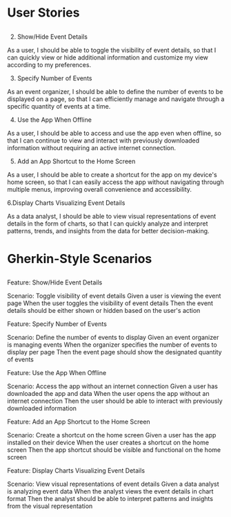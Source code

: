 # User Stories
## 
2. Show/Hide Event Details

  As a user, I should be able to toggle the visibility of event details, so that I can quickly view or hide additional information and customize my view according to my preferences.

3. Specify Number of Events

  As an event organizer, I should be able to define the number of events to be displayed on a page, so that I can efficiently manage and navigate through a specific quantity of events at a time.

4. Use the App When Offline
  
  As a user, I should be able to access and use the app even when offline, so that I can continue to view and interact with previously downloaded information without requiring an active internet connection.

5. Add an App Shortcut to the Home Screen

  As a user, I should be able to create a shortcut for the app on my device's home screen, so that I can easily access the app without navigating through multiple menus, improving overall convenience and accessibility.
  
6.Display Charts Visualizing Event Details

  As a data analyst, I should be able to view visual representations of event details in the form of charts, so that I can quickly analyze and interpret patterns, trends, and insights from the data for better decision-making.

# Gherkin-Style Scenarios
##
Feature: Show/Hide Event Details

Scenario: Toggle visibility of event details
  Given a user is viewing the event page
  When the user toggles the visibility of event details
  Then the event details should be either shown or hidden based on the user's action

Feature: Specify Number of Events

Scenario: Define the number of events to display
  Given an event organizer is managing events
  When the organizer specifies the number of events to display per page
  Then the event page should show the designated quantity of events

Feature: Use the App When Offline

Scenario: Access the app without an internet connection
  Given a user has downloaded the app and data
  When the user opens the app without an internet connection
  Then the user should be able to interact with previously downloaded information

Feature: Add an App Shortcut to the Home Screen

Scenario: Create a shortcut on the home screen
  Given a user has the app installed on their device
  When the user creates a shortcut on the home screen
  Then the app shortcut should be visible and functional on the home screen

Feature: Display Charts Visualizing Event Details

Scenario: View visual representations of event details
  Given a data analyst is analyzing event data
  When the analyst views the event details in chart format
  Then the analyst should be able to interpret patterns and insights from the visual representation
